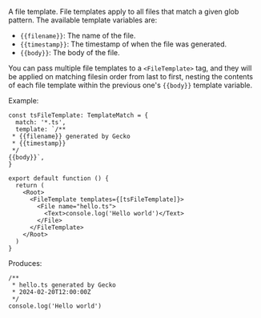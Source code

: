A file template. File templates apply to all files that match a given glob pattern. The available template variables are:

- `{{filename}}`: The name of the file.
- `{{timestamp}}`: The timestamp of when the file was generated.
- `{{body}}`: The body of the file.

You can pass multiple file templates to a `<FileTemplate>` tag, and they will be applied on matching filesin order from last to first, nesting the contents of each file template within the previous one's `{{body}}` template variable.

Example:

```tsx
const tsFileTemplate: TemplateMatch = {
  match: '*.ts',
  template: `/**
 * {{filename}} generated by Gecko
 * {{timestamp}}
 */
{{body}}`,
}

export default function () {
  return (
    <Root>
      <FileTemplate templates={[tsFileTemplate]}>
        <File name="hello.ts">
          <Text>console.log('Hello world')</Text>
        </File>
      </FileTemplate>
    </Root>
  )
}
```

Produces:

```
/**
 * hello.ts generated by Gecko
 * 2024-02-20T12:00:00Z
 */
console.log('Hello world')
```
